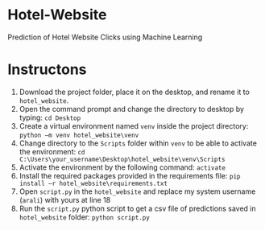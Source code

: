 # Hotel-Website
 Prediction of Hotel Website Clicks using Machine Learning
 
# Instructons
1. Download the project folder, place it on the desktop, and rename it to `hotel_website`. 
2. Open the command prompt and change the directory to desktop by typing: `cd Desktop`
3. Create a virtual environment named `venv` inside the project directory: `python –m venv hotel_website\venv`
4. Change directory to the `Scripts` folder within `venv` to be able to activate the environment: 
`cd C:\Users\your_username\Desktop\hotel_website\venv\Scripts`
5. Activate the environment by the following command: `activate`
6. Install the required packages provided in the requirements file: `pip install –r hotel_website\requirements.txt `
7. Open `script.py` in the `hotel_website` and replace my system username (`arali`) with yours at line 18
8. Run the `script.py` python script to get a csv file of predictions saved in `hotel_website` folder: `python script.py` 
